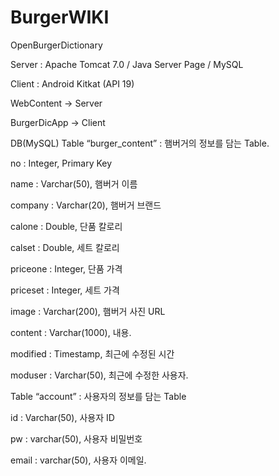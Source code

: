BurgerWIKI
==========

OpenBurgerDictionary


Server : Apache Tomcat 7.0 / Java Server Page / MySQL

Client : Android Kitkat (API 19)


WebContent -> Server

BurgerDicApp -> Client



DB(MySQL)
Table “burger_content” : 햄버거의 정보를 담는 Table.

no : Integer, Primary Key

name : Varchar(50), 햄버거 이름

company : Varchar(20), 햄버거 브랜드

calone : Double, 단품 칼로리

calset : Double, 세트 칼로리

priceone : Integer, 단품 가격

priceset : Integer, 세트 가격

image : Varchar(200), 햄버거 사진 URL

content : Varchar(1000), 내용.

modified : Timestamp, 최근에 수정된 시간

moduser : Varchar(50), 최근에 수정한 사용자.



Table “account” : 사용자의 정보를 담는 Table

id : Varchar(50), 사용자 ID

pw : varchar(50), 사용자 비밀번호

email : varchar(50), 사용자 이메일.
